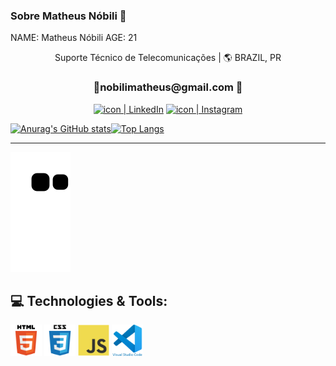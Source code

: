 ### Sobre Matheus Nóbili 👋

NAME: Matheus Nóbili
AGE: 21

<div align="center"> 
  Suporte Técnico de Telecomunicações | 🌎 BRAZIL, PR
</div> 
<div align="center">
  <h3> 📩nobilimatheus@gmail.com 💬</h3>
 <a href="https://www.linkedin.com/in/matheus-nóbili-4a9823267/"><img  src="https://user-images.githubusercontent.com/62409790/164713432-1ae2a72b-c61d-4123-80bc-20005a38947b.png" alt="icon | LinkedIn" width="50px"/></a>   <a href="https://www.instagram.com/mat.nobili/"><img  src="https://user-images.githubusercontent.com/62409790/164714233-cb1740dc-ed8b-4e98-8951-06a012d70c7b.png" alt="icon | Instagram" width="50px"/></a>  </div>
 
   [![Anurag's GitHub stats](https://github-readme-stats.vercel.app/api?username=allandomini&theme=radical)](https://github.com/anuraghazra/github-readme-stats)[![Top Langs](https://github-readme-stats.vercel.app/api/top-langs/?username=allandomini&theme=radical&layout=compact)](https://github.com/anuraghazra/github-readme-stats)

---
  ![Snake animation](https://github.com/rafaballerini/rafaballerini/blob/output/github-contribution-grid-snake.svg)
## 💻 Technologies & Tools:
 <div>
  <img width="50" alt="javascript" src="https://github.com/devicons/devicon/blob/master/icons/html5/html5-original-wordmark.svg">
  <img width="50" alt="javascript" src="https://github.com/devicons/devicon/blob/master/icons/css3/css3-original-wordmark.svg">
  <img width="50" alt="javascript" src="https://github.com/devicons/devicon/blob/master/icons/javascript/javascript-original.svg">
  <img width="50" alt="javascript" src="https://github.com/devicons/devicon/blob/master/icons/vscode/vscode-original-wordmark.svg">
  </div>
